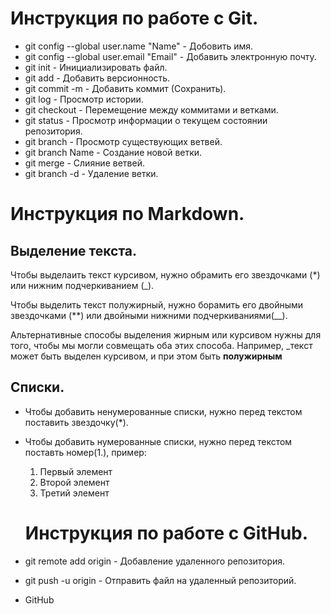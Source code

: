 # Инструкция по работе с Git.

* git config --global user.name "Name" - Добовить имя.
* git config --global user.email "Email" - Добавить электронную почту.
* git init - Инициализировать файл.
* git add - Добавить версионность.
* git commit -m - Добавить коммит (Сохранить).
* git log - Просмотр истории.
* git checkout - Перемещение между коммитами и ветками.
* git status - Просмотр информации о текущем состоянии репозитория.
* git branch - Просмотр существующих ветвей.
* git branch Name - Создание новой ветки.
* git merge - Слияние ветвей.
* git branch -d - Удаление ветки.

# Инструкция по Markdown.

## Выделение текста.
Чтобы выделаить текст курсивом, нужно обрамить его звездочками (*) или нижним подчеркиванием (_).

Чтобы выделить текст полужирный, нужно борамить его двойными звездочками (**) или двойными нижними подчеркиваниями(__).

Альтернативные способы выделения жирным или курсивом нужны для того, чтобы мы могли совмещать оба этих способа. Например, _текст может быть выделен курсивом, и при этом быть **полужирным**

## Списки.

* Чтобы добавить ненумерованные списки, нужно перед текстом поставить звездочку(*).
* Чтобы добавить нумерованные списки, нужно перед текстом поставть номер(1.), пример:
   1. Первый элемент
   2. Второй элемент
   3. Третий элемент

   # Инструкция по работе с GitHub.

* git remote add origin - Добавление удаленного репозитория.
* git push -u origin - Отправить файл на удаленный репозиторий.

* GitHub
